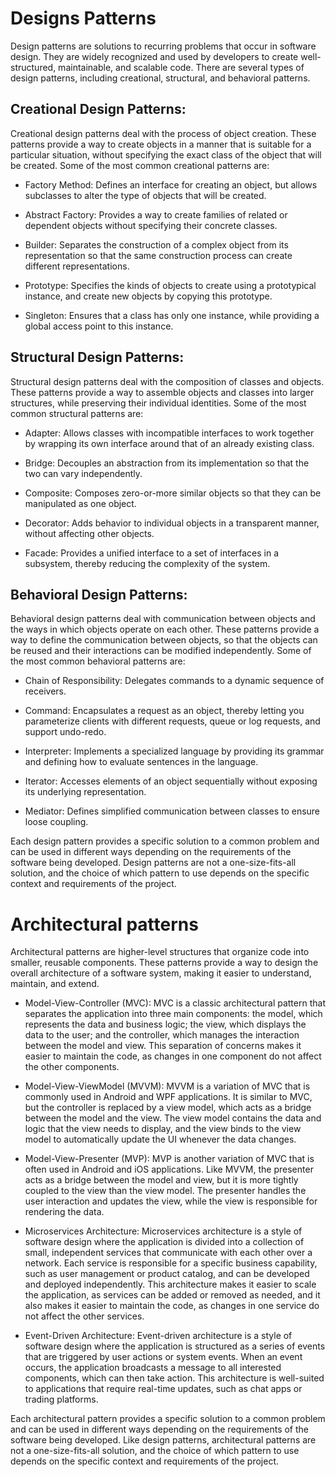 # Designs Patterns
Design patterns are solutions to recurring problems that occur in software design. They are widely recognized and used by developers to create well-structured, maintainable, and scalable code. There are several types of design patterns, including creational, structural, and behavioral patterns.

## Creational Design Patterns:
 Creational design patterns deal with the process of object creation. These patterns provide a way to create objects in a manner that is suitable for a particular situation, without specifying the exact class of the object that will be created. Some of the most common creational patterns are:

- Factory Method: Defines an interface for creating an object, but allows subclasses to alter the type of objects that will be created.

- Abstract Factory: Provides a way to create families of related or dependent objects without specifying their concrete classes.

- Builder: Separates the construction of a complex object from its representation so that the same construction process can create different representations.
 
- Prototype: Specifies the kinds of objects to create using a prototypical instance, and create new objects by copying this prototype.

- Singleton: Ensures that a class has only one instance, while providing a global access point to this instance.
## Structural Design Patterns:
 Structural design patterns deal with the composition of classes and objects. These patterns provide a way to assemble objects and classes into larger structures, while preserving their individual identities. Some of the most common structural patterns are:

- Adapter: Allows classes with incompatible interfaces to work together by wrapping its own interface around that of an already existing class.

- Bridge: Decouples an abstraction from its implementation so that the two can vary independently.

- Composite: Composes zero-or-more similar objects so that they can be manipulated as one object.

- Decorator: Adds behavior to individual objects in a transparent manner, without affecting other objects.

- Facade: Provides a unified interface to a set of interfaces in a subsystem, thereby reducing the complexity of the system.

## Behavioral Design Patterns:
 Behavioral design patterns deal with communication between objects and the ways in which objects operate on each other. These patterns provide a way to define the communication between objects, so that the objects can be reused and their interactions can be modified independently. Some of the most common behavioral patterns are:

- Chain of Responsibility: Delegates commands to a dynamic sequence of receivers.

- Command: Encapsulates a request as an object, thereby letting you parameterize clients with different requests, queue or log requests, and support undo-redo.

- Interpreter: Implements a specialized language by providing its grammar and defining how to evaluate sentences in the language.

- Iterator: Accesses elements of an object sequentially without exposing its underlying representation.

- Mediator: Defines simplified communication between classes to ensure loose coupling.

Each design pattern provides a specific solution to a common problem and can be used in different ways depending on the requirements of the software being developed. Design patterns are not a one-size-fits-all solution, and the choice of which pattern to use depends on the specific context and requirements of the project.


# Architectural patterns
Architectural patterns are higher-level structures that organize code into smaller, reusable components. These patterns provide a way to design the overall architecture of a software system, making it easier to understand, maintain, and extend.

- Model-View-Controller (MVC): MVC is a classic architectural pattern that separates the application into three main components: the model, which represents the data and business logic; the view, which displays the data to the user; and the controller, which manages the interaction between the model and view. This separation of concerns makes it easier to maintain the code, as changes in one component do not affect the other components.

- Model-View-ViewModel (MVVM): MVVM is a variation of MVC that is commonly used in Android and WPF applications. It is similar to MVC, but the controller is replaced by a view model, which acts as a bridge between the model and the view. The view model contains the data and logic that the view needs to display, and the view binds to the view model to automatically update the UI whenever the data changes.

- Model-View-Presenter (MVP): MVP is another variation of MVC that is often used in Android and iOS applications. Like MVVM, the presenter acts as a bridge between the model and view, but it is more tightly coupled to the view than the view model. The presenter handles the user interaction and updates the view, while the view is responsible for rendering the data.

- Microservices Architecture: Microservices architecture is a style of software design where the application is divided into a collection of small, independent services that communicate with each other over a network. Each service is responsible for a specific business capability, such as user management or product catalog, and can be developed and deployed independently. This architecture makes it easier to scale the application, as services can be added or removed as needed, and it also makes it easier to maintain the code, as changes in one service do not affect the other services.

- Event-Driven Architecture: Event-driven architecture is a style of software design where the application is structured as a series of events that are triggered by user actions or system events. When an event occurs, the application broadcasts a message to all interested components, which can then take action. This architecture is well-suited to applications that require real-time updates, such as chat apps or trading platforms.

Each architectural pattern provides a specific solution to a common problem and can be used in different ways depending on the requirements of the software being developed. Like design patterns, architectural patterns are not a one-size-fits-all solution, and the choice of which pattern to use depends on the specific context and requirements of the project.
